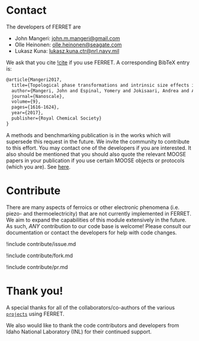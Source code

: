 # Contact

The developers of FERRET are

- John Mangeri: john.m.mangeri@gmail.com
- Olle Heinonen: olle.heinonen@seagate.com
- Lukasz Kuna: lukasz.kuna.ctr@nrl.navy.mil

We ask that you cite [!cite](Mangeri2017) if you use FERRET. A corresponding BibTeX entry is:

```tex
@article{Mangeri2017,
  title={Topological phase transformations and intrinsic size effects in ferroelectric nanoparticles},
  author={Mangeri, John and Espinal, Yomery and Jokisaari, Andrea and Alpay, S. Pamir and Nakhmanson, Serge and Heinonen, Olle},
  journal={Nanoscale},
  volume={9},
  pages={1616-1624},
  year={2017},
  publisher={Royal Chemical Society}
}
```
A methods and benchmarking publication is in the works which will supersede this request in the future. We invite the community to contribute to this effort. You may contact one of the developers if you are interested. It also should be mentioned that you should also quote the relevant MOOSE papers in your publication if you use certain MOOSE objects or protocols (which you are). See [here](https://mooseframework.inl.gov/citing.html).

# Contribute

There are many aspects of ferroics or other electronic phenomena (i.e. piezo- and thermoelectricity) that are not currently implemented in FERRET. We aim to expand the capabilities of this module extensively in the future. As such, *ANY* contribution to our code base is welcome! Please consult our documentation or contact the developers for help with code changes.

!include contribute/issue.md

!include contribute/fork.md

!include contribute/pr.md

# Thank you!

A special thanks for all of the collaborators/co-authors of the various [`projects`](publication_highlights/publication_highlights.md) using FERRET.

We also would like to thank the code contributors and developers from Idaho National Laboratory (INL) for their continued support.
